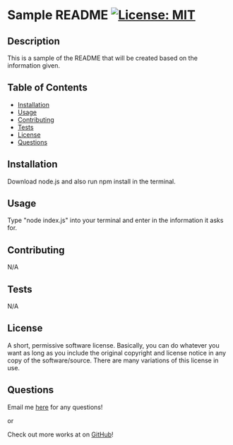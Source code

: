 
# Sample README [![License: MIT](https://img.shields.io/badge/License-MIT-yellow.svg)](https://opensource.org/licenses/MIT)

## Description
This is a sample of the README that will be created based on the information given.

## Table of Contents
- [Installation](#installation)
- [Usage](#usage)
- [Contributing](#contributing)
- [Tests](#tests)
- [License](#license)
- [Questions](#questions)

## Installation
Download node.js and also run npm install in the terminal.

## Usage
Type "node index.js" into your terminal and enter in the information it asks for.

## Contributing
N/A

## Tests
N/A

## License
A short, permissive software license. Basically, you can do whatever you want as long as you include the original copyright and license notice in any copy of the software/source.  There are many variations of this license in use.

## Questions
Email me [here](mailto:xtourmaline@gmail.com) for any questions!

or

Check out more works at on [GitHub](https://github.com/xtourmaline/)!

